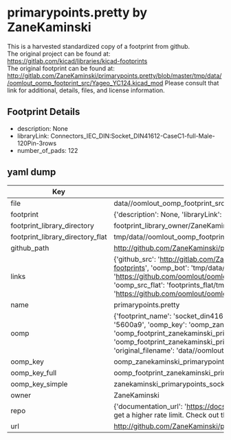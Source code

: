 # primarypoints.pretty by ZaneKaminski  
This is a harvested standardized copy of a footprint from github.  
The original project can be found at:  
https://gitlab.com/kicad/libraries/kicad-footprints  
The original footprint can be found at:
http://gitlab.com/ZaneKaminski/primarypoints.pretty/blob/master/tmp/data//oomlout_oomp_footprint_src/Yageo_YC124.kicad_mod
Please consult that link for additional, details, files, and license information.  
## Footprint Details
* description: None  
* libraryLink: Connectors_IEC_DIN:Socket_DIN41612-CaseC1-full-Male-120Pin-3rows  
* number_of_pads: 122  
## yaml dump  
| Key | Value |  
| --- | --- |  
| file | data//oomlout_oomp_footprint_src/primarypoints.pretty/Socket_DIN41612-CaseC1-full-Male-120Pin-3rows.kicad_mod |  
| footprint | {'description': None, 'libraryLink': 'Connectors_IEC_DIN:Socket_DIN41612-CaseC1-full-Male-120Pin-3rows', 'number_of_pads': 122} |  
| footprint_library_directory | footprint_library_owner/ZaneKaminski_primarypoints.pretty |  
| footprint_library_directory_flat | tmp/data//oomlout_oomp_footprint_src/footprints_flat/zanekaminski_primarypoints_socket_din41612_casec1_full_male_120pin_3rows/working |  
| github_path | http://github.com/ZaneKaminski/primarypoints.pretty/blob/master/tmp/data//oomlout_oomp_footprint_src/Socket_DIN41612-CaseC1-full-Male-120Pin-3rows.kicad_mod |  
| links | {'github_src': 'http://gitlab.com/ZaneKaminski/primarypoints.pretty/blob/master/tmp/data//oomlout_oomp_footprint_src/Yageo_YC124.kicad_mod', 'github_src_repo': 'https://gitlab.com/kicad/libraries/kicad-footprints', 'oomp_bot': 'tmp/data//oomlout_oomp_footprint_src/footprints/zanekaminski_primarypoints_socket_din41612_casec1_full_male_120pin_3rows/working', 'oomp_bot_github': 'https://github.com/oomlout/oomlout_oomp_footprint_bot/tree/main/tmp/data//oomlout_oomp_footprint_src/footprints/zanekaminski_primarypoints_socket_din41612_casec1_full_male_120pin_3rows/working', 'oomp_src_flat': 'footprints_flat/tmp/data//oomlout_oomp_footprint_src/footprints_flat/zanekaminski_primarypoints_socket_din41612_casec1_full_male_120pin_3rows/working', 'oomp_src_flat_github': 'https://github.com/oomlout/oomlout_oomp_footprint_src/tree/main/tmp/data//oomlout_oomp_footprint_src/footprints_flat/zanekaminski_primarypoints_socket_din41612_casec1_full_male_120pin_3rows/working'} |  
| name | primarypoints.pretty |  
| oomp | {'footprint_name': 'socket_din41612_casec1_full_male_120pin_3rows', 'library_name': 'primarypoints', 'md5': '5600a9d408d74c34f980e050d4425eac', 'md5_10': '5600a9d408', 'md5_5': '5600a', 'md5_6': '5600a9', 'oomp_key': 'oomp_zanekaminski_primarypoints_socket_din41612_casec1_full_male_120pin_3rows', 'oomp_key_extra': 'oomp_footprint_zanekaminski_primarypoints_socket_din41612_casec1_full_male_120pin_3rows', 'oomp_key_full': 'oomp_footprint_zanekaminski_primarypoints_socket_din41612_casec1_full_male_120pin_3rows_5600a9', 'oomp_key_simple': 'zanekaminski_primarypoints_socket_din41612_casec1_full_male_120pin_3rows', 'original_filename': 'data//oomlout_oomp_footprint_src/primarypoints.pretty/Socket_DIN41612-CaseC1-full-Male-120Pin-3rows.kicad_mod', 'owner_name': 'zanekaminski'} |  
| oomp_key | oomp_zanekaminski_primarypoints_socket_din41612_casec1_full_male_120pin_3rows |  
| oomp_key_full | oomp_footprint_zanekaminski_primarypoints_socket_din41612_casec1_full_male_120pin_3rows |  
| oomp_key_simple | zanekaminski_primarypoints_socket_din41612_casec1_full_male_120pin_3rows |  
| owner | ZaneKaminski |  
| repo | {'documentation_url': 'https://docs.github.com/rest/overview/resources-in-the-rest-api#rate-limiting', 'message': "API rate limit exceeded for 84.66.142.224. (But here's the good news: Authenticated requests get a higher rate limit. Check out the documentation for more details.)"} |  
| url | http://github.com/ZaneKaminski/primarypoints.pretty |  

